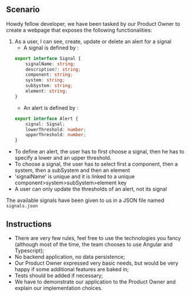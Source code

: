 ## Scenario

Howdy fellow developer, we have been tasked by our Product Owner to create a webpage that
exposes the following functionalities:

1. As a user, I can see, create, update or delete an alert for a signal
    * A signal is defined by :
    ```typescript
    export interface Signal {
        signalName: string;
        description?: string;
        component: string;
        system: string;
        subSystem: string;
        element: string;
    }
    ```
    * An alert is defined by :
    ```typescript
    export interface Alert {
        signal: Signal;
        lowerThreshold: number;
        upperThreshold: number;
    }
    ```
* To define an alert, the user has to first choose a signal, then he has to specify a lower and an upper threshold.
* To choose a signal, the user has to select first a component, then a system, then a subSystem and then an element
* 'signalName' is unique and it is linked to a unique component>system>subSystem>element key 
* A user can only update the thresholds of an alert, not its signal

The available signals have been given to us in a JSON file named `signals.json`

## Instructions

- There are very few rules, feel free to use the technologies you fancy (although most of the time, the team chooses to
  use Angular and Typescript);
- No backend application, no data persistence;
- Our Product Owner expressed very basic needs, but would be very happy if some additional features are baked in;
- Tests should be added if necessary;
- We have to demonstrate our application to the Product Owner and explain our implementation choices.

